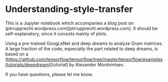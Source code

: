 # Understanding-style-transfer

This is a Jupyter notebook which accompanies a blog post on (ptrrupprecht.wordpress.com)[ptrrupprecht.wordpress.com]. It should be self-explanatory, since it consists mainly of plots.

Using a pre-trained GoogLeNet and deep dreams to analyze Gram matrices. A large fraction of the code, especially the part related to deep dreams, is based on a (https://github.com/tensorflow/tensorflow/tree/master/tensorflow/examples/tutorials/deepdream)[tutorial] by Alexander Mordvintsev.

If you have questions, please let me know.
